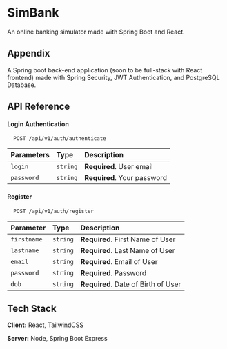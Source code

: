 
# SimBank

An online banking simulator made with Spring Boot and React.


## Appendix

A Spring boot back-end application (soon to be full-stack with React frontend)
made with Spring Security, JWT Authentication, and PostgreSQL Database.

## API Reference

#### Login Authentication

```http
  POST /api/v1/auth/authenticate
```

| Parameters | Type     | Description                |
| :-------- | :------- | :------------------------- |
| `login  ` | `string` | **Required**. User email        |
| `password` | `string` | **Required**. Your password |

#### Register

```http
  POST /api/v1/auth/register
```

| Parameter | Type     | Description                       |
| :-------- | :------- | :-------------------------------- |
| `firstname`      | `string` | **Required**. First Name of User |
| `lastname`      | `string` | **Required**. Last Name of User |
| `email`      | `string` | **Required**. Email of User |
| `password`      | `string` | **Required**. Password |
| `dob`      | `string` | **Required**. Date of Birth of User|




## Tech Stack

**Client:** React, TailwindCSS

**Server:** Node, Spring Boot Express

